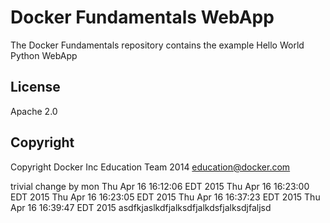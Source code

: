 Docker Fundamentals WebApp
==========================

The Docker Fundamentals repository contains the example Hello World Python WebApp

## License

Apache 2.0

## Copyright

Copyright Docker Inc Education Team 2014 <education@docker.com>


trivial change by mon
Thu Apr 16 16:12:06 EDT 2015
Thu Apr 16 16:23:00 EDT 2015
Thu Apr 16 16:23:05 EDT 2015
Thu Apr 16 16:37:23 EDT 2015
Thu Apr 16 16:39:47 EDT 2015
asdfkjaslkdfjalksdfjalkdsfjalksdjfaljsd
